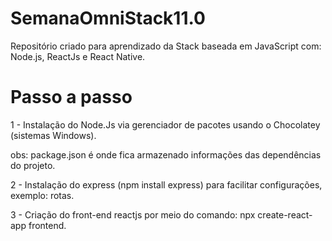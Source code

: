 # SemanaOmniStack11.0
Repositório criado para aprendizado da Stack baseada em JavaScript com: Node.js, ReactJs e React Native.

# Passo a passo

1 - Instalação do Node.Js via gerenciador de pacotes usando o Chocolatey (sistemas Windows).

obs: package.json é onde fica armazenado informações das dependências do projeto.

2 - Instalação do express (npm install express) para facilitar configurações, exemplo: rotas.

3 - Criação do front-end reactjs por meio do comando: npx create-react-app frontend.





